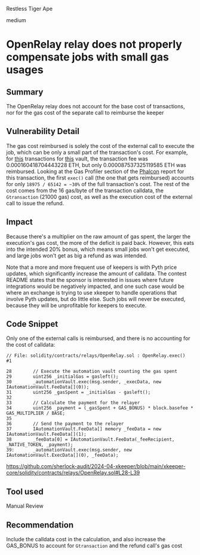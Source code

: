 Restless Tiger Ape

medium

# OpenRelay relay does not properly compensate jobs with small gas usages

## Summary

The OpenRelay relay does not account for the base cost of transactions, nor for the gas cost of the separate call to reimburse the keeper


## Vulnerability Detail

The gas cost reimbursed is solely the cost of the external call to execute the job, which can be only a small part of the transaction's cost. For example, for [this](https://sepolia.etherscan.io/tx/0xa25c3c868e0fd1c12f940ac2733100a0d4ef1be03772207908836c4d7cb9841f) transactions for [this](https://xkeeper.network/sepolia/vault/0xe9ea497a2dB6512307064583da4a7220fc0d14eA) vault, the transaction fee was 0.000160418704443228 ETH, but only 0.000087537325119585 ETH was reimbursed. Looking at the Gas Profiler section of the [Phalcon](https://app.blocksec.com/explorer/tx/sepolia/0xa25c3c868e0fd1c12f940ac2733100a0d4ef1be03772207908836c4d7cb9841f) report for this transaction, the first `exec()` call (the one that gets reimbursed) accounts for only `18975 / 65142 = ~30%` of the full transaction's cost. The rest of the cost comes from the 16 gas/byte of the transaction calldata, the `Gtransaction` (21000 gas) cost, as well as the execution cost of the external call to issue the refund.


## Impact

Because there's a multiplier on the raw amount of gas spent, the larger the execution's gas cost, the more of the deficit is paid back. However, this eats into the intended 20% bonus, which means small jobs won't get executed, and large jobs won't get as big a refund as was intended. 

Note that a more and more frequent use of keepers is with Pyth price updates, which significantly increase the amount of calldata. The contest README states that the sponsor is interested in issues where future integrations would be negatively impacted, and one such case would be where an exchange is trying to use xkeeper to handle operations that involve Pyth updates, but do little else. Such jobs will never be executed, because they will be unprofitable for keepers to execute.


## Code Snippet

Only one of the external calls is reimbursed, and there is no accounting for the cost of calldata:
```solidity
// File: solidity/contracts/relays/OpenRelay.sol : OpenRelay.exec()   #1

28        // Execute the automation vault counting the gas spent
29        uint256 _initialGas = gasleft();
30        _automationVault.exec(msg.sender, _execData, new IAutomationVault.FeeData[](0));
31        uint256 _gasSpent = _initialGas - gasleft();
32    
33        // Calculate the payment for the relayer
34        uint256 _payment = (_gasSpent + GAS_BONUS) * block.basefee * GAS_MULTIPLIER / BASE;
35    
36        // Send the payment to the relayer
37        IAutomationVault.FeeData[] memory _feeData = new IAutomationVault.FeeData[](1);
38        _feeData[0] = IAutomationVault.FeeData(_feeRecipient, _NATIVE_TOKEN, _payment);
39:       _automationVault.exec(msg.sender, new IAutomationVault.ExecData[](0), _feeData);
```
https://github.com/sherlock-audit/2024-04-xkeeper/blob/main/xkeeper-core/solidity/contracts/relays/OpenRelay.sol#L28-L39


## Tool used

Manual Review


## Recommendation

Include the calldata cost in the calculation, and also increase the GAS_BONUS to account for `Gtransaction` and the refund call's gas cost